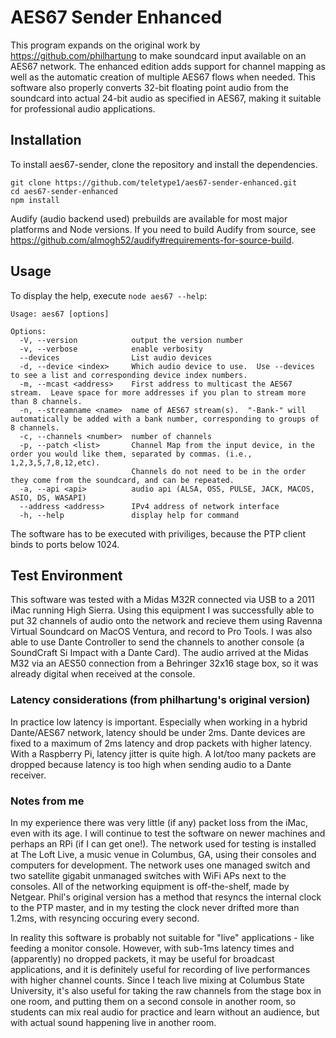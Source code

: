 # AES67 Sender Enhanced
This program expands on the original work by https://github.com/philhartung to make soundcard input available on an AES67 network. 
The enhanced edition adds support for channel mapping as well as the automatic creation of multiple AES67 flows when needed.
This software also properly converts 32-bit floating point audio from the soundcard into actual 24-bit audio as specified in AES67, making it suitable for professional audio applications.

## Installation
To install aes67-sender, clone the repository and install the dependencies.
```
git clone https://github.com/teletype1/aes67-sender-enhanced.git
cd aes67-sender-enhanced
npm install
```
Audify (audio backend used) prebuilds are available for most major platforms and Node versions. If you need to build Audify from source, see https://github.com/almogh52/audify#requirements-for-source-build.

## Usage
To display the help, execute `node aes67 --help`:
```
Usage: aes67 [options]

Options:
  -V, --version            output the version number
  -v, --verbose            enable verbosity
  --devices                List audio devices
  -d, --device <index>     Which audio device to use.  Use --devices to see a list and corresponding device index numbers.
  -m, --mcast <address>    First address to multicast the AES67 stream.  Leave space for more addresses if you plan to stream more than 8 channels.
  -n, --streamname <name>  name of AES67 stream(s).  "-Bank-" will automatically be added with a bank number, corresponding to groups of 8 channels.
  -c, --channels <number>  number of channels
  -p, --patch <list>       Channel Map from the input device, in the order you would like them, separated by commas. (i.e., 1,2,3,5,7,8,12,etc).
                           Channels do not need to be in the order they come from the soundcard, and can be repeated.
  -a, --api <api>          audio api (ALSA, OSS, PULSE, JACK, MACOS, ASIO, DS, WASAPI)
  --address <address>      IPv4 address of network interface
  -h, --help               display help for command
```

The software has to be executed with priviliges, because the PTP client binds to ports below 1024.

## Test Environment
This software was tested with a Midas M32R connected via USB to a 2011 iMac running High Sierra.  Using this equipment I was successfully able to put 32 channels of audio onto the network and recieve them using Ravenna Virtual Soundcard on MacOS Ventura, and record to Pro Tools.  I was also able to use Dante Controller to send the channels to another console (a SoundCraft Si Impact with a Dante Card).  The audio arrived at the Midas M32 via an AES50 connection from a Behringer 32x16 stage box, so it was already digital when received at the console.  

### Latency considerations (from philhartung's original version)
In practice low latency is important. Especially when working in a hybrid Dante/AES67 network, latency should be under 2ms. Dante devices are fixed to a maximum of 2ms latency and drop packets with higher latency. With a Raspberry Pi, latency jitter is quite high. A lot/too many packets are dropped because latency is too high when sending audio to a Dante receiver. 

### Notes from me
In my experience there was very little (if any) packet loss from the iMac, even with its age.  I will continue to test the software on newer machines and perhaps an RPi (if I can get one!). The network used for testing is installed at The Loft Live, a music venue in Columbus, GA, using their consoles and computers for development.  The network uses one managed switch and two satellite gigabit unmanaged switches with WiFi APs next to the consoles.  All of the networking equipment is off-the-shelf, made by Netgear.  Phil's original version has a method that resyncs the internal clock to the PTP master, and in my testing the clock never drifted more than 1.2ms, with resyncing occuring every second.  

In reality this software is probably not suitable for "live" applications - like feeding a monitor console.  However, with sub-1ms latency times and (apparently) no dropped packets, it may be useful for broadcast applications, and it is definitely useful for recording of live performances with higher channel counts.  Since I teach live mixing at Columbus State University, it's also useful for taking the raw channels from the stage box in one room, and putting them on a second console in another room, so students can mix real audio for practice and learn without an audience, but with actual sound happening live in another room.
